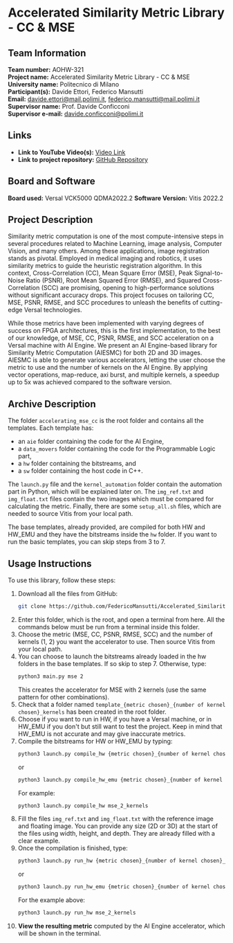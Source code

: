 # Accelerated Similarity Metric Library - CC & MSE

## Team Information
**Team number:** AOHW-321  
**Project name:** Accelerated Similarity Metric Library - CC & MSE  
**University name:** Politecnico di Milano  
**Participant(s):** Davide Ettori, Federico Mansutti  
**Email:** davide.ettori@mail.polimi.it, federico.mansutti@mail.polimi.it  
**Supervisor name:** Prof. Davide Conficconi  
**Supervisor e-mail:** davide.conficconi@polimi.it  

## Links
- **Link to YouTube Video(s):** [Video Link](https://youtu.be/Sh6HkgVwAgA)
- **Link to project repository:** [GitHub Repository](https://github.com/FedericoMansutti/Accelerated_Similarity_Metric_Library_CC_MSE)

## Board and Software
**Board used:** Versal VCK5000 QDMA2022.2
**Software Version:** Vitis 2022.2  

## Project Description
Similarity metric computation is one of the most compute-intensive steps in several procedures related to Machine Learning, image analysis, Computer Vision, and many others. Among these applications, image registration stands as pivotal. Employed in medical imaging and robotics, it uses similarity metrics to guide the heuristic registration algorithm. In this context, Cross-Correlation (CC), Mean Square Error (MSE), Peak Signal-to-Noise Ratio (PSNR), Root Mean Squared Error (RMSE), and Squared Cross-Correlation (SCC) are promising, opening to high-performance solutions without significant accuracy drops. This project focuses on tailoring CC, MSE, PSNR, RMSE, and SCC procedures to unleash the benefits of cutting-edge Versal technologies.

While those metrics have been implemented with varying degrees of success on FPGA architectures, this is the first implementation, to the best of our knowledge, of MSE, CC, PSNR, RMSE, and SCC acceleration on a Versal machine with AI Engine. We present an AI Engine-based library for Similarity Metric Computation (AIESMC) for both 2D and 3D images. AIESMC is able to generate various accelerators, letting the user choose the metric to use and the number of kernels on the AI Engine. By applying vector operations, map-reduce, axi burst, and multiple kernels, a speedup up to 5x was achieved compared to the software version.

## Archive Description
The folder `accelerating_mse_cc` is the root folder and contains all the templates. Each template has:
- an `aie` folder containing the code for the AI Engine,
- a `data_movers` folder containing the code for the Programmable Logic part,
- a `hw` folder containing the bitstreams, and
- a `sw` folder containing the host code in C++.

The `launch.py` file and the `kernel_automation` folder contain the automation part in Python, which will be explained later on. The `img_ref.txt` and `img_float.txt` files contain the two images which must be compared for calculating the metric. Finally, there are some `setup_all.sh` files, which are needed to source Vitis from your local path.

The base templates, already provided, are compiled for both HW and HW_EMU and they have the bitstreams inside the `hw` folder. If you want to run the basic templates, you can skip steps from 3 to 7.

## Usage Instructions
To use this library, follow these steps:

1. Download all the files from GitHub:
    ```sh
    git clone https://github.com/FedericoMansutti/Accelerated_Similarity_Metric_Library_CC_MSE
    ```
2. Enter this folder, which is the root, and open a terminal from here. All the commands below must be run from a terminal inside this folder.
3. Choose the metric (MSE, CC, PSNR, RMSE, SCC) and the number of kernels (1, 2) you want the accelerator to use. Then source Vitis from your local path.
4. You can choose to launch the bitstreams already loaded in the hw folders in the base templates. If so skip to step 7. Otherwise, type:
    ```sh
    python3 main.py mse 2
    ```
   This creates the accelerator for MSE with 2 kernels (use the same pattern for other combinations).
5. Check that a folder named `template_{metric chosen}_{number of kernel chosen}_kernels` has been created in the root folder.
6. Choose if you want to run in HW, if you have a Versal machine, or in HW_EMU if you don't but still want to test the project. Keep in mind that HW_EMU is not accurate and may give inaccurate metrics.
7. Compile the bitstreams for HW or HW_EMU by typing:
    ```sh
    python3 launch.py compile_hw {metric chosen}_{number of kernel chosen}_kernels
    ```
   or
    ```sh
    python3 launch.py compile_hw_emu {metric chosen}_{number of kernel chosen}_kernels
    ```
   For example:
    ```sh
    python3 launch.py compile_hw mse_2_kernels
    ```
8. Fill the files `img_ref.txt` and `img_float.txt` with the reference image and floating image. You can provide any size (2D or 3D) at the start of the files using width, height, and depth. They are already filled with a clear example.
9. Once the compilation is finished, type:
    ```sh
    python3 launch.py run_hw {metric chosen}_{number of kernel chosen}_kernels
    ```
   or
    ```sh
    python3 launch.py run_hw_emu {metric chosen}_{number of kernel chosen}_kernels
    ```
   For the example above:
    ```sh
    python3 launch.py run_hw mse_2_kernels
    ```
10. **View the resulting metric** computed by the AI Engine accelerator, which will be shown in the terminal.
